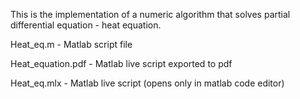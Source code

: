 This is the implementation of a numeric algorithm that solves partial differential equation - heat equation.

Heat_eq.m  -  Matlab script file

Heat_equation.pdf - Matlab live script exported to pdf

Heat_eq.mlx - Matlab live script (opens only in matlab code editor)
